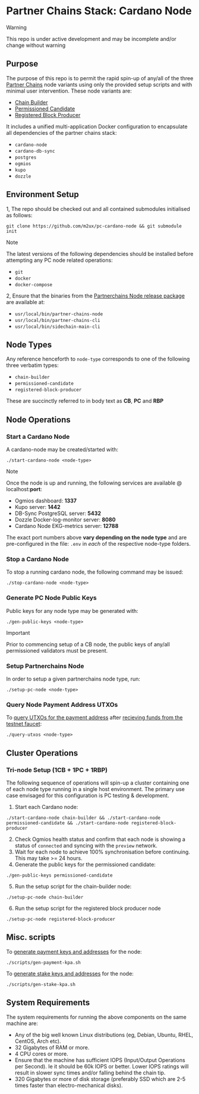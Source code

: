 # Partner Chains Stack: Cardano Node
> [!WARNING]
> This repo is under active development and may be incomplete and/or change without warning

## Purpose

The purpose of this repo is to permit the rapid spin-up of any/all of the three [Partner Chains](https://github.com/input-output-hk/partner-chains) node variants using only the provided setup scripts and with minimal user intervention. These node variants are:

* [Chain Builder](https://github.com/input-output-hk/partner-chains/blob/master/docs/user-guides/chain-builder.md)
* [Permissioned Candidate](https://github.com/input-output-hk/partner-chains/blob/master/docs/user-guides/permissioned.md)
* [Registered Block Producer](https://github.com/input-output-hk/partner-chains/blob/master/docs/user-guides/registered.md)

It includes a unified multi-application Docker configuration to encapsulate all dependencies of the partner chains stack:

* `cardano-node` 
* `cardano-db-sync`
* `postgres` 
* `ogmios`
* `kupo`
* `dozzle`

## Environment Setup
1, The repo should be checked out and all contained submodules initialised as follows:

```git clone https://github.com/m2ux/pc-cardano-node && git submodule init```

> [!NOTE]
> The latest versions of the following dependencies should be installed before attempting any PC node related operations:
>
> * `git`
> * `docker`
> * `docker-compose`

2, Ensure that the binaries from the [Partnerchains Node release package](https://github.com/input-output-hk/partner-chains/releases/tag/v1.0.0) are available at:

* `usr/local/bin/partner-chains-node`
* `usr/local/bin/partner-chains-cli`
* `usr/local/bin/sidechain-main-cli`

## Node Types

Any reference henceforth to `node-type` corresponds to one of the following three verbatim types:

* `chain-builder`
* `permissioned-candidate`
* `registered-block-producer`

These are succinctly referred to in body text as **CB**, **PC** and **RBP**

## Node Operations

### Start a Cardano Node
A cardano-node may be created/started with:

`./start-cardano-node <node-type>`

> [!NOTE]
> Once the node is up and running, the following services are available @ localhost:**port**:
> 
> * Ogmios dashboard: **1337**
> * Kupo server: **1442** 
> * DB-Sync PostgreSQL server: **5432**
> * Dozzle Docker-log-monitor server: **8080**
> * Cardano Node EKG-metrics server: **12788**
>
> The exact port numbers above **vary depending on the node type** and are pre-configured in the file: `.env` in *each* of the respective node-type folders.

### Stop a Cardano Node

To stop a running cardano node, the following command may be issued: 

`./stop-cardano-node <node-type>`

### Generate PC Node Public Keys

Public keys for any node type may be generated with:

`./gen-public-keys <node-type>`

> [!IMPORTANT]
> Prior to commencing setup of a CB node, the public keys of any/all permissioned validators must be present.

### Setup Partnerchains Node

In order to setup a given partnerchains node type, run:

`./setup-pc-node <node-type>`

### Query Node Payment Address UTXOs

To [query UTXOs for the payment address](https://cardano-course.gitbook.io/cardano-course/handbook/building-and-running-the-node/create-keys-and-addresses#querying-the-address-balance) after [recieving funds from the testnet faucet](https://docs.cardano.org/cardano-testnet/tools/faucet):
```
./query-utxos <node-type>
```
## Cluster Operations

### Tri-node Setup (1CB + 1PC + 1RBP)

The following sequence of operations will spin-up a cluster containing one of each node type running in a single host environment. The primary use case envisaged for this configuration is PC testing & development.

1. Start each Cardano node:
```
./start-cardano-node chain-builder && ./start-cardano-node permissioned-candidate && ./start-cardano-node registered-block-producer
```
2. Check Ogmios health status and confirm that each node is showing a status of `connected` and syncing with the `preview` network.
3. Wait for each node to achieve 100% synchronisation before continuing. This may take >= 24 hours.
4. Generate the public keys for the permissioned candidate:
```
./gen-public-keys permissioned-candidate
```
5. Run the setup script for the chain-builder node:
```
./setup-pc-node chain-builder
```
6. Run the setup script for the registered block producer node
```
./setup-pc-node registered-block-producer
```
## Misc. scripts

To [generate payment keys and addresses](https://cardano-course.gitbook.io/cardano-course/handbook/building-and-running-the-node/create-keys-and-addresses#generating-a-payment-key-pair-and-an-address) for the node:
```
./scripts/gen-payment-kpa.sh
```
To [generate stake keys and addresses](https://cardano-course.gitbook.io/cardano-course/handbook/building-and-running-the-node/create-keys-and-addresses#generating-a-stake-key-pair-and-a-type-0-address) for the node:
```
./scripts/gen-stake-kpa.sh
```
## System Requirements

The system requirements for running the above components on the same machine are:

* Any of the big well known Linux distributions (eg, Debian, Ubuntu, RHEL, CentOS, Arch
  etc).
* 32 Gigabytes of RAM or more.
* 4 CPU cores or more.
* Ensure that the machine has sufficient IOPS (Input/Output Operations per Second). Ie it should be
  60k IOPS or better. Lower IOPS ratings will result in slower sync times and/or falling behind the
  chain tip.
* 320 Gigabytes or more of disk storage (preferably SSD which are 2-5 times faster than
  electro-mechanical disks).
